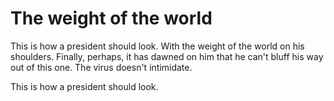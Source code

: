 # The weight of the world
This is how a president should look. With the weight of the world on his shoulders. Finally, perhaps, it has dawned on him that he can't bluff his way out of this one. The virus doesn't intimidate. 

This is how a president should look. 

